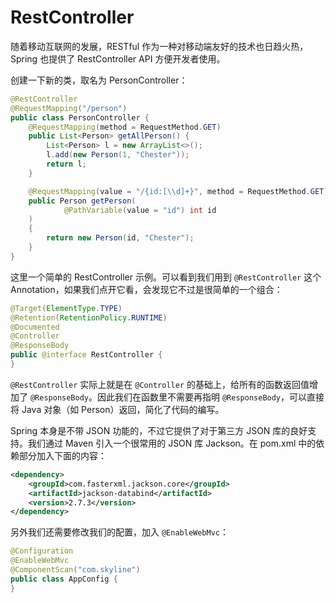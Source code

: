 RestController
==============

随着移动互联网的发展，RESTful 作为一种对移动端友好的技术也日趋火热，Spring 也提供了 RestController API 方便开发者使用。

创建一下新的类，取名为 PersonController：

```java
@RestController
@RequestMapping("/person")
public class PersonController {
    @RequestMapping(method = RequestMethod.GET)
    public List<Person> getAllPerson() {
        List<Person> l = new ArrayList<>();
        l.add(new Person(1, "Chester"));
        return l;
    }

    @RequestMapping(value = "/{id:[\\d]+}", method = RequestMethod.GET)
    public Person getPerson(
            @PathVariable(value = "id") int id
    )
    {
        return new Person(id, "Chester");
    }
}
```

这里一个简单的 RestController 示例。可以看到我们用到 `@RestController` 这个 Annotation，如果我们点开它看，会发现它不过是很简单的一个组合：

```java
@Target(ElementType.TYPE)
@Retention(RetentionPolicy.RUNTIME)
@Documented
@Controller
@ResponseBody
public @interface RestController {
}
```

`@RestController` 实际上就是在 `@Controller` 的基础上，给所有的函数返回值增加了 `@ResponseBody`。因此我们在函数里不需要再指明 `@ResponseBody`，可以直接将 Java 对象（如 Person）返回，简化了代码的编写。

Spring 本身是不带 JSON 功能的，不过它提供了对于第三方 JSON 库的良好支持。我们通过 Maven 引入一个很常用的 JSON 库 Jackson。在 pom.xml 中的依赖部分加入下面的内容：

```xml
<dependency>
    <groupId>com.fasterxml.jackson.core</groupId>
    <artifactId>jackson-databind</artifactId>
    <version>2.7.3</version>
</dependency>
```

另外我们还需要修改我们的配置，加入 `@EnableWebMvc`：

```java
@Configuration
@EnableWebMvc
@ComponentScan("com.skyline")
public class AppConfig {
}
```